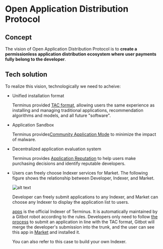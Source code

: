 # Open Application Distribution Protocol

## Concept

The vision of Open Application Distribution Protocol is to **create a permissionless application distribution ecosystem where user payments fully belong to the developer**.

## Tech solution

To realize this vision, technologically we need to acheive:

- Unified installation format

  Terminus provided [TAC format](../../developer/develop/package/chart.md), allowing users the same experience as installing and managing traditional applications, recommendation algorithms and models, and all future "software".

- Application Sandbox

  Terminus provides[Community Application Mode](../terminus/application.md#community-application) to minimize the impact of malware.

- Decentralized application evaluation system

  Terminus provides [Application Reputation](../../developer/contribute/snowinning/smart-contract.md#application-reputation) to help users make purchasing decisions and identify reputable developers. 

- Users can freely choose Indexer services for Market. The following figure shows the relationship between Developer, Indexer, and Market.

  ![alt text](/images/overview/protocol/distribute.jpeg)

  Developer can freely submit applications to any Indexer, and Market can choose any Indexer to display the application list to users.

  [apps](https://github.com/beclab/apps) is the official Indexer of Terminus. It is automatically maintained by a Gitbot robot according to the rules. Developers only need to follow [the process](../../developer/develop/submit/index.md) to submit an application in line with the TAC format, Gitbot will merge the developer's submission into the trunk, and the user can see this app in [Market](../../how-to/terminus/market/index.md) and installed it.

  You can also refer to this case to build your own Indexer.
